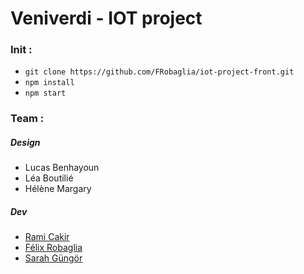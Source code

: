 # Veniverdi - IOT project

### Init :

- `git clone https://github.com/FRobaglia/iot-project-front.git`
- `npm install`
- `npm start`

### Team : 

##### Design 
* Lucas Benhayoun
* Léa Boutilié
* Hélène Margary

##### Dev 
* [Rami Cakir](https://github.com/Laroki)
* [Félix Robaglia](https://github.com/FRobaglia)
* [Sarah Güngör](https://github.com/shatice)
